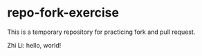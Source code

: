# repo-fork-exercise
This is a temporary repository for practicing fork and pull request.


Zhi Li: hello, world!